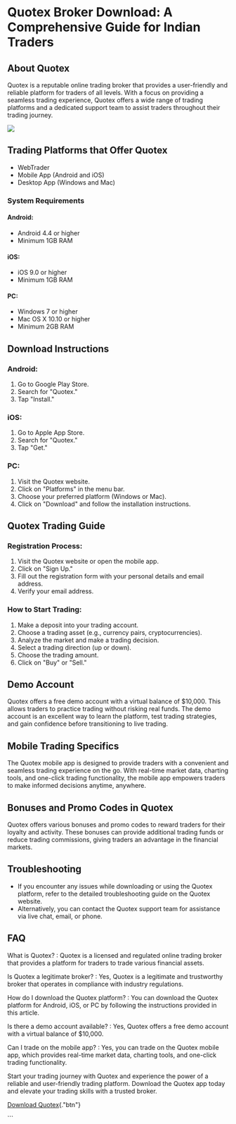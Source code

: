 

# Quotex Broker Download: A Comprehensive Guide for Indian Traders




## About Quotex

Quotex is a reputable online trading broker that provides a
user-friendly and reliable platform for traders of all levels. With a
focus on providing a seamless trading experience, Quotex offers a wide
range of trading platforms and a dedicated support team to assist
traders throughout their trading journey.

[![](https://static.quotex.io/files/5_en/300_250.jpg)](https://traff.sbs/brokerqxsignupf)

## Trading Platforms that Offer Quotex

-   WebTrader
-   Mobile App (Android and iOS)
-   Desktop App (Windows and Mac)

### System Requirements

#### Android:

-   Android 4.4 or higher
-   Minimum 1GB RAM

#### iOS:

-   iOS 9.0 or higher
-   Minimum 1GB RAM

#### PC:

-   Windows 7 or higher
-   Mac OS X 10.10 or higher
-   Minimum 2GB RAM

## Download Instructions

### Android:

1.  Go to Google Play Store.
2.  Search for "Quotex."
3.  Tap "Install."

### iOS:

1.  Go to Apple App Store.
2.  Search for "Quotex."
3.  Tap "Get."

### PC:

1.  Visit the Quotex website.
2.  Click on "Platforms" in the menu bar.
3.  Choose your preferred platform (Windows or Mac).
4.  Click on "Download" and follow the installation instructions.

## Quotex Trading Guide

### Registration Process:

1.  Visit the Quotex website or open the mobile app.
2.  Click on "Sign Up."
3.  Fill out the registration form with your personal details and email
    address.
4.  Verify your email address.

### How to Start Trading:

1.  Make a deposit into your trading account.
2.  Choose a trading asset (e.g., currency pairs, cryptocurrencies).
3.  Analyze the market and make a trading decision.
4.  Select a trading direction (up or down).
5.  Choose the trading amount.
6.  Click on "Buy" or "Sell."

## Demo Account

Quotex offers a free demo account with a virtual balance of \$10,000.
This allows traders to practice trading without risking real funds. The
demo account is an excellent way to learn the platform, test trading
strategies, and gain confidence before transitioning to live trading.

## Mobile Trading Specifics

The Quotex mobile app is designed to provide traders with a convenient
and seamless trading experience on the go. With real-time market data,
charting tools, and one-click trading functionality, the mobile app
empowers traders to make informed decisions anytime, anywhere.

## Bonuses and Promo Codes in Quotex

Quotex offers various bonuses and promo codes to reward traders for
their loyalty and activity. These bonuses can provide additional trading
funds or reduce trading commissions, giving traders an advantage in the
financial markets.

## Troubleshooting

-   If you encounter any issues while downloading or using the Quotex
    platform, refer to the detailed troubleshooting guide on the Quotex
    website.
-   Alternatively, you can contact the Quotex support team for
    assistance via live chat, email, or phone.

## FAQ

What is Quotex?
:   Quotex is a licensed and regulated online trading broker that
    provides a platform for traders to trade various financial assets.

Is Quotex a legitimate broker?
:   Yes, Quotex is a legitimate and trustworthy broker that operates in
    compliance with industry regulations.

How do I download the Quotex platform?
:   You can download the Quotex platform for Android, iOS, or PC by
    following the instructions provided in this article.

Is there a demo account available?
:   Yes, Quotex offers a free demo account with a virtual balance of
    \$10,000.

Can I trade on the mobile app?
:   Yes, you can trade on the Quotex mobile app, which provides
    real-time market data, charting tools, and one-click trading
    functionality.

Start your trading journey with Quotex and experience the power of a
reliable and user-friendly trading platform. Download the Quotex app
today and elevate your trading skills with a trusted broker.

[Download Quotex](\%22https://traff.sbs/quotexonelink\%22){."btn"}

\`\`\`

